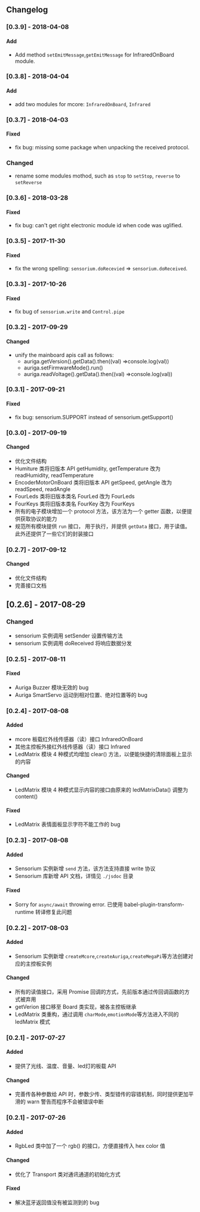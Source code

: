 ## Changelog
### [0.3.9] - 2018-04-08
#### Add
-  Add method `setEmitMessage`,`getEmitMessage` for InfraredOnBoard module.

### [0.3.8] - 2018-04-04
#### Add
-  add two modules for mcore: `InfraredOnBoard`, `Infrared`

### [0.3.7] - 2018-04-03
#### Fixed
-  fix bug: missing some package when unpacking the received protocol.
### Changed
-  rename some modules mothod, such as `stop` to `setStop`, `reverse` to `setReverse`

### [0.3.6] - 2018-03-28
#### Fixed
-  fix bug: can't get right electronic module id when code was uglified.

### [0.3.5] - 2017-11-30
#### Fixed
-  fix the wrong spelling: `sensorium.doRecevied` => `sensorium.doReceived`.

### [0.3.3] - 2017-10-26
#### Fixed
-  fix bug of `sensorium.write` and `Control.pipe`

### [0.3.2] - 2017-09-29
#### Changed
-  unify the mainboard apis call as follows:
   - auriga.getVersion().getData().then((val) =>console.log(val))
   - auriga.setFirmwareMode().run()
   - auriga.readVoltage().getData().then((val) =>console.log(val))

### [0.3.1] - 2017-09-21
#### Fixed
-  fix bug: sensorium.SUPPORT instead of sensorium.getSupport()

### [0.3.0] - 2017-09-19
#### Changed
-  优化文件结构
-  Humiture 类将旧版本 API getHumidity, getTemperature 改为 readHumidity, readTemperature
-  EncoderMotorOnBoard 类将旧版本 API getSpeed, getAngle 改为 readSpeed, readAngle
-  FourLeds 类将旧版本类名 FourLed 改为 FourLeds
-  FourKeys 类将旧版本类名 FourKey 改为 FourKeys
-  所有的电子模块增加一个 protocol 方法，该方法为一个 getter 函数，以便提供获取协议的能力
-  规范所有模块提供 `run` 接口， 用于执行，并提供 `getData` 接口，用于读值。此外还提供了一些它们的封装接口

### [0.2.7] - 2017-09-12
#### Changed
-  优化文件结构
-  完善接口文档

## [0.2.6] - 2017-08-29
### Changed
-  sensorium 实例调用 setSender 设置传输方法
-  sensorium 实例调用 doReceived 将响应数据分发

### [0.2.5] - 2017-08-11
#### Fixed
-  Auriga Buzzer 模块无效的 bug
-  Auriga SmartServo 运动到相对位置、绝对位置等的 bug

### [0.2.4] - 2017-08-08
#### Added
- mcore 板载红外线传感器（读）接口 InfraredOnBoard
- 其他主控板外接红外线传感器（读）接口 Infrared
- LedMatrix 模块 4 种模式均增加 clear() 方法，以便能快捷的清除面板上显示的内容

#### Changed
- LedMatrix 模块 4 种模式显示内容的接口由原来的 ledMatrixData() 调整为 content()

#### Fixed
-  LedMatrix 表情面板显示字符不能工作的 bug

### [0.2.3] - 2017-08-08
#### Added
- Sensorium 实例新增 `send` 方法，该方法支持直接 write 协议
- Sensorium 库新增 API 文档，详情见 `./jsdoc` 目录

#### Fixed
-  Sorry for `async/await` throwing error. 已使用 babel-plugin-transform-runtime 转译修复此问题

### [0.2.2] - 2017-08-03
#### Added
- Sensorium 实例新增 `createMcore`,`createAuriga`,`createMegaPi`等方法创建对应的主控板实例

#### Changed
- 所有的读值接口，采用 Promise 回调的方式，先前版本通过传回调函数的方式被弃用
- getVerion 接口移至 Board 类实现，被各主控板继承
- LedMatrix 类重构，通过调用 `charMode`,`emotionMode`等方法进入不同的 ledMatrix 模式

### [0.2.1] - 2017-07-27
#### Added
- 提供了光线、温度、音量、led灯的板载 API

#### Changed
- 完善传各种参数给 API 时，参数少传、类型错传的容错机制，同时提供更加平滑的 warn 警告而程序不会被错误中断

### [0.2.1] - 2017-07-26
#### Added
- RgbLed 类中加了一个 rgb() 的接口，方便直接传入 hex color 值

#### Changed
- 优化了 Transport 类对通讯通道的初始化方式

#### Fixed
- 解决蓝牙返回值没有被监测到的 bug

